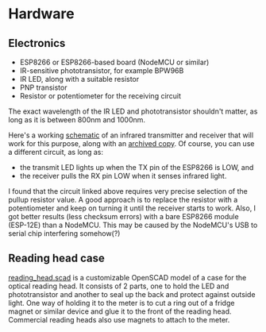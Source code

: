 # Hardware
## Electronics
- ESP8266 or ESP8266-based board (NodeMCU or similar)
- IR-sensitive phototransistor, for example BPW96B
- IR LED, along with a suitable resistor
- PNP transistor
- Resistor or potentiometer for the receiving circuit

The exact wavelength of the IR LED and phototransistor shouldn't matter, as long as it is between 800nm and 1000nm.

Here's a working [schematic][ir-rxtx] of an infrared transmitter and receiver that will work for this purpose, along with an
[archived copy][ir-rxtx-archive]. Of course, you can use a different circuit, as long as:

- the transmit LED lights up when the TX pin of the ESP8266 is LOW, and
- the receiver pulls the RX pin LOW when it senses infrared light.

I found that the circuit linked above requires very precise selection of the pullup resistor value. A good approach is to replace the resistor with a potentiometer and keep on turning it until the receiver starts to work. Also, I got better results (less checksum errors) with a bare ESP8266 module (ESP-12E) than a NodeMCU. This may be caused by the NodeMCU's USB to serial chip interfering somehow(?)

## Reading head case
[reading_head.scad](reading_head.scad) is a customizable OpenSCAD model of a case for the optical reading head. It consists of 2 parts, one to hold the LED and phototransistor and another to seal up the back and protect against outside light. One way of holding it to the meter is to cut a ring out of a fridge magnet or similar device and glue it to the front of the reading head. Commercial reading heads also use magnets to attach to the meter.


[ir-rxtx]: https://nrqm.ca/nrqm.ca/2011/08/transmitting-uart-serial-over-infrared/index.html
[ir-rxtx-archive]: https://web.archive.org/web/20180812180402/http://nrqm.ca/2011/08/transmitting-uart-serial-over-infrared/